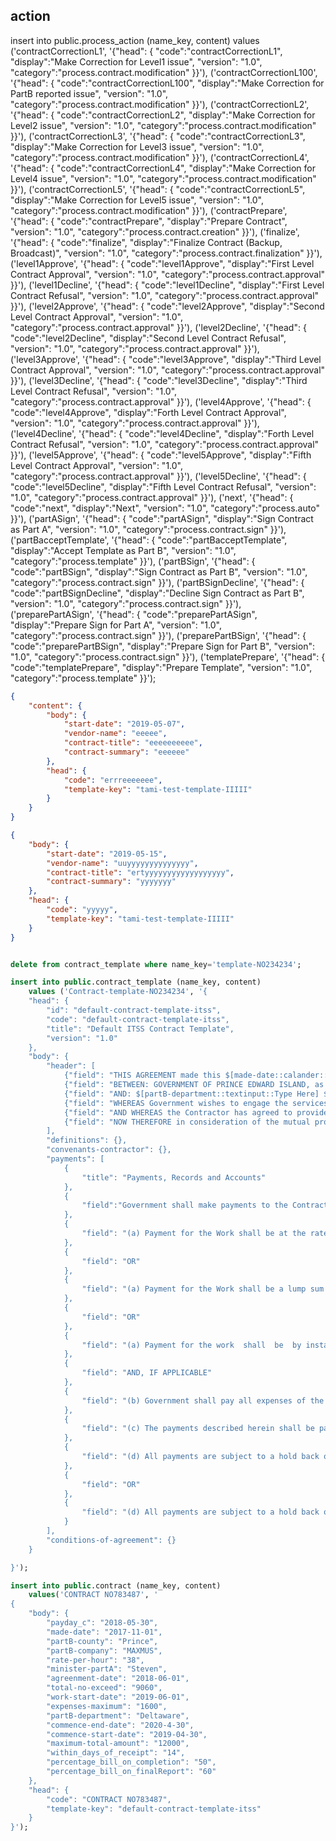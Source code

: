 

action
------

insert into public.process_action (name_key, content)
    values
('contractCorrectionL1', '{"head": { "code":"contractCorrectionL1", "display":"Make Correction for Level1 issue", "version": "1.0", "category":"process.contract.modification" }}'),
('contractCorrectionL100', '{"head": { "code":"contractCorrectionL100", "display":"Make Correction for PartB reported issue", "version": "1.0", "category":"process.contract.modification" }}'),
('contractCorrectionL2', '{"head": { "code":"contractCorrectionL2", "display":"Make Correction for Level2 issue", "version": "1.0", "category":"process.contract.modification" }}'),
('contractCorrectionL3', '{"head": { "code":"contractCorrectionL3", "display":"Make Correction for Level3 issue", "version": "1.0", "category":"process.contract.modification" }}'),
('contractCorrectionL4', '{"head": { "code":"contractCorrectionL4", "display":"Make Correction for Level4 issue", "version": "1.0", "category":"process.contract.modification" }}'),
('contractCorrectionL5', '{"head": { "code":"contractCorrectionL5", "display":"Make Correction for Level5 issue", "version": "1.0", "category":"process.contract.modification" }}'),
('contractPrepare', '{"head": { "code":"contractPrepare", "display":"Prepare Contract", "version": "1.0", "category":"process.contract.creation" }}'),
('finalize', '{"head": { "code":"finalize", "display":"Finalize Contract (Backup, Broadcast)", "version": "1.0", "category":"process.contract.finalization" }}'),
('level1Approve', '{"head": { "code":"level1Approve", "display":"First Level Contract Approval", "version": "1.0", "category":"process.contract.approval" }}'),
('level1Decline', '{"head": { "code":"level1Decline", "display":"First Level Contract Refusal", "version": "1.0", "category":"process.contract.approval" }}'),
('level2Approve', '{"head": { "code":"level2Approve", "display":"Second Level Contract Approval", "version": "1.0", "category":"process.contract.approval" }}'),
('level2Decline', '{"head": { "code":"level2Decline", "display":"Second Level Contract Refusal", "version": "1.0", "category":"process.contract.approval" }}'),
('level3Approve', '{"head": { "code":"level3Approve", "display":"Third Level Contract Approval", "version": "1.0", "category":"process.contract.approval" }}'),
('level3Decline', '{"head": { "code":"level3Decline", "display":"Third Level Contract Refusal", "version": "1.0", "category":"process.contract.approval" }}'),
('level4Approve', '{"head": { "code":"level4Approve", "display":"Forth Level Contract Approval", "version": "1.0", "category":"process.contract.approval" }}'),
('level4Decline', '{"head": { "code":"level4Decline", "display":"Forth Level Contract Refusal", "version": "1.0", "category":"process.contract.approval" }}'),
('level5Approve', '{"head": { "code":"level5Approve", "display":"Fifth Level Contract Approval", "version": "1.0", "category":"process.contract.approval" }}'),
('level5Decline', '{"head": { "code":"level5Decline", "display":"Fifth Level Contract Refusal", "version": "1.0", "category":"process.contract.approval" }}'),
('next', '{"head": { "code":"next", "display":"Next", "version": "1.0", "category":"process.auto" }}'),
('partASign', '{"head": { "code":"partASign", "display":"Sign Contract as Part A", "version": "1.0", "category":"process.contract.sign" }}'),
('partBacceptTemplate', '{"head": { "code":"partBacceptTemplate", "display":"Accept Template as Part B", "version": "1.0", "category":"process.template" }}'),
('partBSign', '{"head": { "code":"partBSign", "display":"Sign Contract as Part B", "version": "1.0", "category":"process.contract.sign" }}'),
('partBSignDecline', '{"head": { "code":"partBSignDecline", "display":"Decline Sign Contract as Part B", "version": "1.0", "category":"process.contract.sign" }}'),
('preparePartASign', '{"head": { "code":"preparePartASign", "display":"Prepare Sign for Part A", "version": "1.0", "category":"process.contract.sign" }}'),
('preparePartBSign', '{"head": { "code":"preparePartBSign", "display":"Prepare Sign for Part B", "version": "1.0", "category":"process.contract.sign" }}'),
('templatePrepare', '{"head": { "code":"templatePrepare", "display":"Prepare Template", "version": "1.0", "category":"process.template" }}');












~~~json
{
    "content": {
        "body": {
            "start-date": "2019-05-07",
            "vendor-name": "eeeee",
            "contract-title": "eeeeeeeeee",
            "contract-summary": "eeeeee"
        },
        "head": {
            "code": "errreeeeeee",
            "template-key": "tami-test-template-IIIII"
        }
    }
}

{
    "body": {
        "start-date": "2019-05-15",
        "vendor-name": "uuyyyyyyyyyyyyyy",
        "contract-title": "ertyyyyyyyyyyyyyyyyyy",
        "contract-summary": "yyyyyyy"
    },
    "head": {
        "code": "yyyyy",
        "template-key": "tami-test-template-IIIII"
    }
}

~~~



~~~sql

delete from contract_template where name_key='template-NO234234';

insert into public.contract_template (name_key, content)  
    values ('Contract-template-NO234234', '{
    "head": {
        "id": "default-contract-template-itss",
        "code": "default-contract-template-itss",
        "title": "Default ITSS Contract Template",
        "version": "1.0"
    },
    "body": {
        "header": [
            {"field": "THIS AGREEMENT made this $[made-date::calander::dateformat1]"},
            {"field": "BETWEEN: GOVERNMENT OF PRINCE EDWARD ISLAND, as represented by the Minister of $[minister-partA::textinput::Type here], $$$$(hereinafter referred to as \"Government\") OF THE PART A;"},
            {"field": "AND: $[partB-department::textinput::Type Here] $$of $[partB-company::textinput::Type Here] $$in $[partB-county::textinput::Type Here] County,  Province of $[partB-province::dropdownlist::VVV:codetable:province], $$$$(hereinafter referred to as the \"Contractor\") OF THE PART B"},
            {"field": "WHEREAS Government wishes to engage the services of the Contractor to carry out the services described in Schedule \"A\" attached hereto;$$"},
            {"field": "AND WHEREAS the Contractor has agreed to provide Government with these services on certain terms and conditions as more particularly set out in this Agreement;$$"},
            {"field": "NOW THEREFORE in consideration of the mutual promises contained in this Agreement, the Parties agree that the terms and conditions of their relationship are as follows:$$"}
        ],
        "definitions": {},
        "convenants-contractor": {},
        "payments": [
            {
                "title": "Payments, Records and Accounts"
            },
            {
                "field":"Government shall make payments to the Contractor in the following manner:"
            },
            {
                "field": "(a) Payment for the Work shall be at the rate of $ $[rate-per-hour::textinput::Type here] per hour, excluding taxes, but in no case shall the total payment exceed $ $[total-no-exceed::textinput::Type here]"
            },
            {
                "field": "OR"
            },
            {
                "field": "(a) Payment for the Work shall be a lump sum of $ $[lump-sum::textinput::Type here] , excluding taxes, payable on the $[lump-paydate::calander::Type here]"
            },
            {
                "field": "OR"
            },
            {
                "field": "(a) Payment for the work  shall  be  by installments  of $ $[rate-per-hour::textinput::Type here], excluding taxes, payable as follows [ie. List dates (milestones) when payments will be made including amount to be paid on each date]"
            },
            {
                "field": "AND, IF APPLICABLE"
            },
            {
                "field": "(b) Government shall pay all expenses of the Contractor, exclusive of all taxes, up to a maximum of $ $[expenses-maximum::textinput::Type here],based on expenses actually incurred and verified by receipt."
            },
            {
                "field": "(c) The payments described herein shall be paid upon the basis of the submission, by the $[payday_c::calander::Type here],of a detailed statement together with all necessary receipts.  Such statements shall be submitted to Government, and Government shall pay the amount owing within $[within_days_of_receipt::textinput::Type here]"
            },
            {
                "field": "(d) All payments are subject to a hold back of an amount equal to $[percentage_bill_on_completion::textinput::Type here]__% of the amount billed.  The hold back shall be paid upon completion and acceptance of the Work."
            },
            {
                "field": "OR"
            },
            {
                "field": "(d) All payments are subject to a hold back of an amount equal to $[percentage_bill_on_finalReport::textinput::Type here]__% of the amount billed.  The hold back shall be paid upon the submission and acceptance of the final report and completion of the work."
            }
        ],
        "conditions-of-agreement": {}
    }

}');

~~~



~~~sql
insert into public.contract (name_key, content)  
    values('CONTRACT NO783487', '
{
    "body": {
        "payday_c": "2018-05-30",
        "made-date": "2017-11-01",
        "partB-county": "Prince",
        "partB-company": "MAXMUS",
        "rate-per-hour": "38",
        "minister-partA": "Steven",
        "agreenment-date": "2018-06-01",
        "total-no-exceed": "9060",
        "work-start-date": "2019-06-01",
        "expenses-maximum": "1600",
        "partB-department": "Deltaware",
        "commence-end-date": "2020-4-30",
        "commence-start-date": "2019-04-30",
        "maximum-total-amount": "12000",
        "within_days_of_receipt": "14",
        "percentage_bill_on_completion": "50",
        "percentage_bill_on_finalReport": "60"
    },
    "head": {
        "code": "CONTRACT NO783487",
        "template-key": "default-contract-template-itss"
    }
}');
~~~